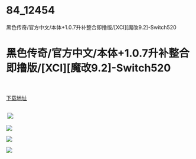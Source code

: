 # 84_12454
黑色传奇/官方中文/本体+1.0.7升补整合即撸版/[XCI][魔改9.2]-Switch520
# 黑色传奇/官方中文/本体+1.0.7升补整合即撸版/[XCI][魔改9.2]-Switch520
 <br/></br>
[下载地址](https://www.switch520.cc/article/12454 "下载地址")
<br/></br>

<p><strong>&nbsp;<img src="https://www.switch520.cc/muke_img/upload_art_editor_20210326-1_99e00aa00800750649b2683c5872698b.jpg"> </strong></p>
<p><strong><img src="https://www.switch520.cc/muke_img/upload_art_editor_20210326-1_663e323f95b4b24c2bfa8014a59c0d4d.jpg"></strong></p>
<p><strong><img src="https://www.switch520.cc/muke_img/upload_art_editor_20210326-1_a1171ac30b026ac9c4adf29b03308dc4.jpg"></strong></p>
<p><strong><img src="https://www.switch520.cc/muke_img/upload_art_editor_20210326-1_6bd9e5f2320fbc6854caf4a06403f8ad.jpg"></strong></p>
<p><strong>&nbsp;</strong></p>
<p><strong>&nbsp;</strong></p>
